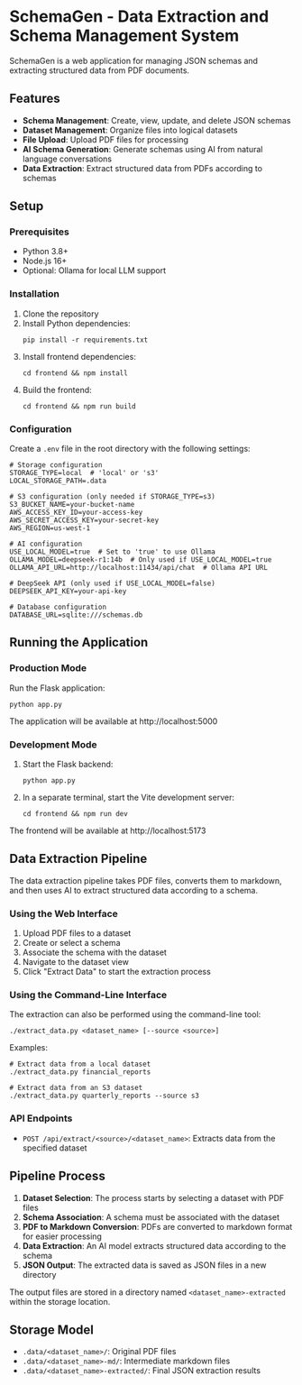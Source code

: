 # SchemaGen - Data Extraction and Schema Management System

SchemaGen is a web application for managing JSON schemas and extracting structured data from PDF documents.

## Features

- **Schema Management**: Create, view, update, and delete JSON schemas
- **Dataset Management**: Organize files into logical datasets
- **File Upload**: Upload PDF files for processing
- **AI Schema Generation**: Generate schemas using AI from natural language conversations
- **Data Extraction**: Extract structured data from PDFs according to schemas

## Setup

### Prerequisites

- Python 3.8+
- Node.js 16+
- Optional: Ollama for local LLM support

### Installation

1. Clone the repository
2. Install Python dependencies:
   ```
   pip install -r requirements.txt
   ```
3. Install frontend dependencies:
   ```
   cd frontend && npm install
   ```
4. Build the frontend:
   ```
   cd frontend && npm run build
   ```

### Configuration

Create a `.env` file in the root directory with the following settings:

```
# Storage configuration
STORAGE_TYPE=local  # 'local' or 's3'
LOCAL_STORAGE_PATH=.data

# S3 configuration (only needed if STORAGE_TYPE=s3)
S3_BUCKET_NAME=your-bucket-name
AWS_ACCESS_KEY_ID=your-access-key
AWS_SECRET_ACCESS_KEY=your-secret-key
AWS_REGION=us-west-1

# AI configuration
USE_LOCAL_MODEL=true  # Set to 'true' to use Ollama
OLLAMA_MODEL=deepseek-r1:14b  # Only used if USE_LOCAL_MODEL=true
OLLAMA_API_URL=http://localhost:11434/api/chat  # Ollama API URL

# DeepSeek API (only used if USE_LOCAL_MODEL=false)
DEEPSEEK_API_KEY=your-api-key

# Database configuration
DATABASE_URL=sqlite:///schemas.db
```

## Running the Application

### Production Mode

Run the Flask application:

```
python app.py
```

The application will be available at http://localhost:5000

### Development Mode

1. Start the Flask backend:
   ```
   python app.py
   ```

2. In a separate terminal, start the Vite development server:
   ```
   cd frontend && npm run dev
   ```

The frontend will be available at http://localhost:5173

## Data Extraction Pipeline

The data extraction pipeline takes PDF files, converts them to markdown, and then uses AI to extract structured data according to a schema.

### Using the Web Interface

1. Upload PDF files to a dataset
2. Create or select a schema
3. Associate the schema with the dataset
4. Navigate to the dataset view
5. Click "Extract Data" to start the extraction process

### Using the Command-Line Interface

The extraction can also be performed using the command-line tool:

```
./extract_data.py <dataset_name> [--source <source>]
```

Examples:
```
# Extract data from a local dataset
./extract_data.py financial_reports

# Extract data from an S3 dataset
./extract_data.py quarterly_reports --source s3
```

### API Endpoints

- `POST /api/extract/<source>/<dataset_name>`: Extracts data from the specified dataset
  
## Pipeline Process

1. **Dataset Selection**: The process starts by selecting a dataset with PDF files
2. **Schema Association**: A schema must be associated with the dataset
3. **PDF to Markdown Conversion**: PDFs are converted to markdown format for easier processing
4. **Data Extraction**: An AI model extracts structured data according to the schema
5. **JSON Output**: The extracted data is saved as JSON files in a new directory

The output files are stored in a directory named `<dataset_name>-extracted` within the storage location.

## Storage Model

- `.data/<dataset_name>/`: Original PDF files
- `.data/<dataset_name>-md/`: Intermediate markdown files
- `.data/<dataset_name>-extracted/`: Final JSON extraction results 